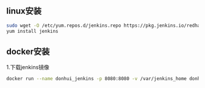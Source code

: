 ​


## linux安装

```bash
sudo wget -O /etc/yum.repos.d/jenkins.repo https://pkg.jenkins.io/redhat-stable/jenkins.reposudo rpm --import https://pkg.jenkins.io/redhat-stable/jenkins.io.key
yum install jenkins
```

## docker安装
1.下载jenkins镜像

```bash
docker run --name donhui_jenkins -p 8080:8080 -v /var/jenkins_home donhui/jenkins
```



